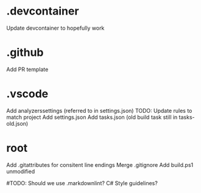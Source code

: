 # .devcontainer
Update devcontainer to hopefully work

# .github
Add PR template

# .vscode
Add analyzerssettings (referred to in settings.json)
    TODO: Update rules to match project
Add settings.json
Add tasks.json (old build task still in tasks-old.json)

# root
Add .gitattributes for consitent line endings
Merge .gitignore
Add build.ps1 unmodified




#TODO:
Should we use .markdownlint?
C# Style guidelines?
